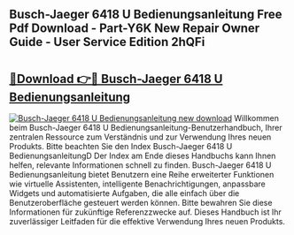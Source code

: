 ## Busch-Jaeger 6418 U Bedienungsanleitung Free Pdf Download - Part-Y6K New Repair Owner Guide - User Service Edition 2hQFi

# <h2><a href="http://df5851h.blite.top/?on=Busch-Jaeger+6418+U+Bedienungsanleitung">🔗Download 👉🔴 Busch-Jaeger 6418 U Bedienungsanleitung</a></h2>

[![Busch-Jaeger 6418 U Bedienungsanleitung new download](https://i.imgur.com/lujVjoI.png)](http://df5851h.blite.top/?on=Busch-Jaeger+6418+U+Bedienungsanleitung)
Willkommen beim Busch-Jaeger 6418 U Bedienungsanleitung-Benutzerhandbuch, Ihrer zentralen Ressource zum Verständnis und zur Verwendung Ihres neuen Produkts. Bitte beachten Sie den Index Busch-Jaeger 6418 U BedienungsanleitungD Der Index am Ende dieses Handbuchs kann Ihnen helfen, relevante Informationen schnell zu finden. Busch-Jaeger 6418 U Bedienungsanleitung bietet Benutzern eine Reihe erweiterter Funktionen wie virtuelle Assistenten, intelligente Benachrichtigungen, anpassbare Widgets und automatisierte Aufgaben, die alle einfach über die Benutzeroberfläche gesteuert werden können. Bitte bewahren Sie diese Informationen für zukünftige Referenzzwecke auf. Dieses Handbuch ist Ihr zuverlässiger Leitfaden für die effektive Verwendung Ihres neuen Produkts.
